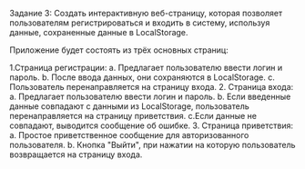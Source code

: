 Задание 3: 
Создать интерактивную веб-страницу, которая позволяет пользователям 
регистрироваться и входить в систему, используя данные, сохраненные данные 
в LocalStorage.
 
Приложение будет состоять из трёх основных страниц:
 
1.Страница регистрации: 
  a. Предлагает пользователю ввести логин и пароль.
  b. После ввода данных, они сохраняются в LocalStorage.
  c. Пользователь перенаправляется на страницу входа.
2. Страница входа:
  a. Предлагает пользователю ввести логин и пароль.
  b. Если введенные данные совпадают с данными из LocalStorage, пользователь 
    перенаправляется на страницу приветствия.
  c.Если данные не совпадают, выводится сообщение об ошибке.
3. Страница приветствия:
  a. Простое приветственное сообщение для авторизованного пользователя.
  b. Кнопка "Выйти", при нажатии на которую пользователь возвращается на 
    страницу входа.